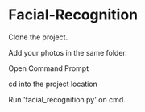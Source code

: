 # Facial-Recognition

Clone the project.

Add your photos in the same folder.

Open Command Prompt

cd into the project location

Run 'facial_recognition.py' on cmd.
